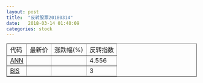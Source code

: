 ```yaml
---
layout: post
title:  "反转股票20180314"
date:   2018-03-14 01:40:09
categories: stock
---
```


<script type="text/javascript">
var stockList = []
stockList.push('gb_ann');
stockList.push('gb_bis');
</script>

<table border="1">
 <tr>
 <td>代码</td>
  <td>最新价</td>
  <td>涨跌幅(%)</td>
 <td>反转指数</td>
</tr>
  <tr id="ann"><td><a href="http://stock.finance.sina.com.cn/usstock/quotes/ANN.html" target="_blank">ANN</a></td><td></td><td></td><td>4.556</td></tr>
  <tr id="bis"><td><a href="http://stock.finance.sina.com.cn/usstock/quotes/BIS.html" target="_blank">BIS</a></td><td></td><td></td><td>3</td></tr>
</table>
